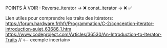 POINTS À VOIR :
Reverse_iterator -> ❌
const_iterator -> ❌
✅


Lien utiles pour comprendre les traits des itérators:
https://forum.hardware.fr/hfr/Programmation/C-2/conception-iterator-introduction-sujet_63686_1.htm
https://www.codeproject.com/Articles/36530/An-Introduction-to-Iterator-Traits // <-- exemple incertain>